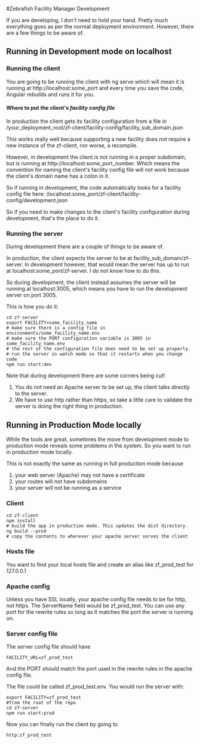 #Zebrafish Facility Manager Development

If you are developing, I don't need to hold your hand.  Pretty much everything goes as per
the normal deployment environment.  However, there are a few things to be aware of.

## Running in Development mode on localhost

### Running the client

You are going to be running the client with ng serve which will mean it 
is running at http://localhost:some_port and every time you save the code,
Angular rebuilds and runs it for you.

#### Where to put the client's *facility config file*

In production the client gets its facility configuration from a file in
/your_deployment_root/zf-client/facility-config/facility_sub_domain.json

This works really well because supporting a new facility does not require
a new instance of the zf-client, nor worse, a recompile.

However, in development the client is not running in a proper subdomain, but is running at
http://localhost:some_port_number.  Which means the convention for naming the
client's facility config file will not work because the client's domain name has a colon in it.

So if running in development, the code automatically looks for a facility config
file here: /localhost:some_port/zf-client/facility-config/development.json

So if you need to make changes to the client's facility configuration during development,
that's the place to do it.

### Running the server

During development there are a couple of things to be aware of.

In production, the client expects the server to be at
facility_sub_domain/zf-server.
In development however, that would mean the server has up to run at localhost:some_port/zf-server.
I do not know how to do this.

So during development, the client instead assumes the server will be running at localhost:3005, which
means you have to run the development server on port 3005.

This is how you do it:
```shell
cd zf-server
export FACILITY=some_facility_name
# make sure there is a config file in environments/some_facility_name.env
# make sure the PORT configuration variable is 3005 in some_facility_name.env
# the rest of the configuration file does need to be set up properly.
# run the server in watch mode so that it restarts when you change code
npm run start:dev
```

Note that during development there are some corners being cut!

1. You do not need an Apache server to be set up, the client talks directly to the server.
1. We have to use http rather than https, so take a little care to validate the server is
doing the right thing in production.

## Running in Production Mode locally

While the tools are great, sometimes the move from development mode to production
mode reveals some problems in the system.  So you want to run in production mode locally.

This is not exactly the same as running in full production mode because 
1. your web server (Apache) may not have a certificate
1. your routes will not have subdomains
1. your server will not be running as a service

### Client

```shell
cd zf-client
npm install
# build the app in production mode. This updates the dist directory.
ng build --prod
# copy the contents to wherever your apache server serves the client
```

### Hosts file

You want to find your local hosts file and create an alias like zf_prod_test for 127.0.0.1

### Apache config

Unless you have SSL locally, your apache config file needs to be for http, not https.
The ServerName field would be zf_prod_test. You can use any port for the rewrite rules
so long as it matches the port the server is running on.

### Server config file

The server config file should have 
```
FACILITY_URL=zf_prod_test
```

And the PORT should match
the port used in the rewrite rules in the apache config file.

The file could be called zf_prod_test.env. You would run the server with:
```
export FACILITY=zf_prod_test
#from the root of the repo
cd zf-server
npm run start:prod
```

Now you can finally run the client by going to 
```
http:zf_prod_test
```



